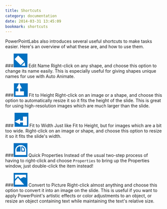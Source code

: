 ```yaml
---
title: Shortcuts
category: documentation
date: 2014-03-31 13:45:09
bookmark: shortcuts
---
```


PowerPointLabs also introduces several useful shortcuts to make tasks easier. Here's an overview of what these are, and how to use them.

###![](./img/docs/misc-1.png) Edit Name
Right-click on any shape, and choose this option to change its name easily. This is especially useful for giving shapes unique names for use with Auto Animate.

###![](./img/docs/misc-2.png) Fit to Height
Right-click on an image or a shape, and choose this option to automatically resize it so it fits the height of the slide. This is great for using high-resolution images which are much larger than the slide.

###![](./img/docs/misc-3.png) Fit to Width
Just like Fit to Height, but for images which are a bit too wide. Right-click on an image or shape, and choose this option to resize it so it fits the slide's width.

###![](./img/docs/misc-4.png) Quick Properties
Instead of the usual two-step process of having to right-click and choose `Properties` to bring up the Properties window, just double-click the item instead!

###![](./img/docs/misc-5.png) Convert to Picture
Right-click almost anything and choose this option to convert it into an image on the slide.
This is useful if you want to apply PowerPoint's artistic effects or color adjustments to an object, or resize an object containing text while maintaining the text's relative size.